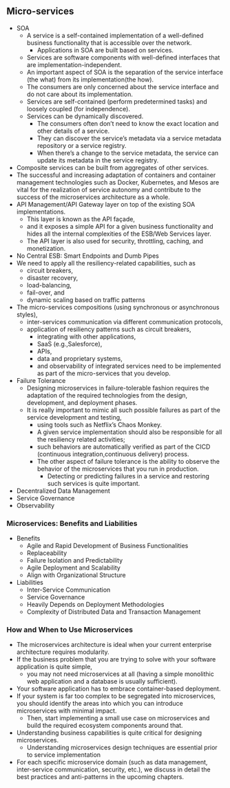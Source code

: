 ## Micro-services 
- SOA 
    - A service is a self-contained implementation of a well-defined business functionality that is accessible over the network.
        - Applications in SOA are built based on services.
    - Services are software components with well-defined interfaces that are implementation-independent. 
    - An important aspect of SOA is the separation of the service interface (the what) from its implementation(the how).
    - The consumers are only concerned about the service interface and do not care about its implementation.
    - Services are self-contained (perform predetermined tasks) and loosely coupled (for independence).
    - Services can be dynamically discovered. 
        - The consumers often don’t need to know the exact location and other details of a service. 
        - They can discover the service’s metadata via a service metadata repository or a service registry. 
        - When there’s a change to the service metadata, the service can update its metadata in the service registry.
- Composite services can be built from aggregates of other services.
- The successful and increasing adaptation of containers and container management technologies such as Docker, Kubernetes, and Mesos are vital for the realization of service autonomy and contribute to the success of the microservices architecture as a whole.
- API Management/API Gateway layer on top of the existing SOA implementations. 
    - This layer is known as the API façade, 
    - and it exposes a simple API for a given business functionality and hides all the internal complexities of the ESB/Web Services layer. 
    - The API layer is also used for security, throttling, caching, and monetization.
- No Central ESB: Smart Endpoints and Dumb Pipes
- We need to apply all the resiliency-related capabilities, such as 
	- circuit breakers, 
	- disaster recovery, 
	- load-balancing,
	- fail-over, and 
	- dynamic scaling based on traffic patterns
- The micro-services compositions (using synchronous or asynchronous styles), 
	- inter-services communication via different communication protocols, 
	- application of resiliency patterns such as circuit breakers, 
		- integrating with other applications, 
		- SaaS (e.g.,Salesforce), 
		- APIs, 
		- data and proprietary systems, 
		- and observability of integrated services need to be implemented as part of the micro-services that you develop.
- Failure Tolerance
    - Designing microservices in failure-tolerable fashion requires the adaptation of the required technologies from the design, development, and deployment phases.
    - It is really important to mimic all such possible failures as part of the service development and testing, 
        - using tools such as Netflix’s Chaos Monkey. 
        - A given service implementation should also be responsible for all the resiliency related activities;
        - such behaviors are automatically verified as part of the CICD (continuous integration,continuous delivery) process. 		
        - The other aspect of failure tolerance is the ability to observe the behavior of the microservices that you run in production. 
            - Detecting or predicting failures in a service and restoring such services is quite important.
- Decentralized Data Management
- Service Governance
- Observability

### Microservices: Benefits and Liabilities
- Benefits
    - Agile and Rapid Development of Business Functionalities
    - Replaceability
    - Failure Isolation and Predictability
    - Agile Deployment and Scalability
    - Align with Organizational Structure
- Liabilities
    - Inter-Service Communication
    - Service Governance
    - Heavily Depends on Deployment Methodologies
    - Complexity of Distributed Data and Transaction Management
    
### How and When to Use Microservices
- The microservices architecture is ideal when your current enterprise architecture requires modularity.
- If the business problem that you are trying to solve with your software application is quite simple, 
    - you may not need microservices at all (having a simple monolithic web application and a database is usually sufficient).
- Your software application has to embrace container-based deployment.
- If your system is far too complex to be segregated into microservices, you should identify the areas into which you can introduce microservices with minimal impact. 
    - Then, start implementing a small use case on microservices and build the required ecosystem components around that.
- Understanding business capabilities is quite critical for designing microservices. 
    - Understanding microservices design techniques are essential prior to service implementation
- For each specific microservice domain (such as data management, inter-service communication, security, etc.), we discuss in detail the best practices and anti-patterns in the upcoming chapters.
                          